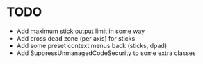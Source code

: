 # TODO

* Add maximum stick output limit in some way
* Add cross dead zone (per axis) for sticks
* Add some preset context menus back (sticks, dpad)
* Add SuppressUnmanagedCodeSecurity to some extra classes

